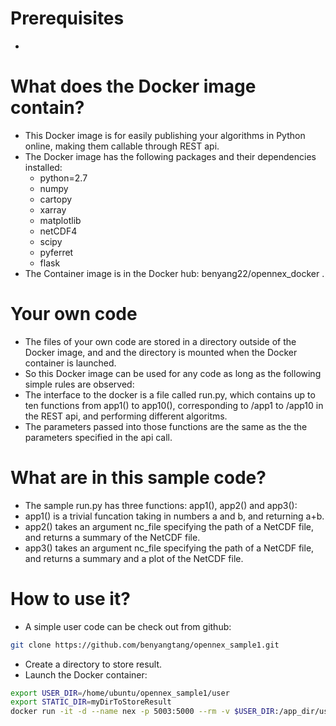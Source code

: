 # Prerequisites
- 

# What does the Docker image contain?
- This Docker image is for easily publishing your algorithms in Python online, making them callable through REST api.
- The Docker image has the following packages and their dependencies installed:
  - python=2.7 
  - numpy 
  - cartopy
  - xarray
  - matplotlib
  - netCDF4
  - scipy
  - pyferret
  - flask
- The Container image is in the Docker hub: benyang22/opennex_docker .
# Your own code
- The files of your own code are stored in a directory outside of the Docker image, and and the directory is mounted when the Docker container is launched.
- So this Docker image can be used for any code as long as the following simple rules are observed:
 - The interface to the docker is a file called run.py, which contains up to ten functions from app1() to app10(), corresponding to /app1 to /app10 in the REST api, and performing different algoritms.
 - The parameters passed into those functions are the same as the the parameters specified in the api call.

# What are in this sample code?
- The sample run.py has three functions: app1(), app2() and app3():
 - app1() is a trivial funcation taking in numbers a and b, and returning a+b.
 - app2() takes an argument nc_file specifying the path of a NetCDF file, and returns a summary of the NetCDF file.
 - app3() takes an argument nc_file specifying the path of a NetCDF file, and returns a summary and a plot of the NetCDF file.
 
# How to use it?
- A simple user code can be check out from github:
```sh
git clone https://github.com/benyangtang/opennex_sample1.git
```
- Create a directory to store result.
- Launch the Docker container:
```sh
export USER_DIR=/home/ubuntu/opennex_sample1/user
export STATIC_DIR=myDirToStoreResult
docker run -it -d --name nex -p 5003:5000 --rm -v $USER_DIR:/app_dir/user -v $STATIC_DIR:/app_dir/user/static benyang22/opennex_docker:v01 
```
